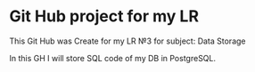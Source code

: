 # Git Hub project for my LR

This Git Hub was Create for my LR №3 for subject: Data Storage

In this GH I will store SQL code of my DB in PostgreSQL.
